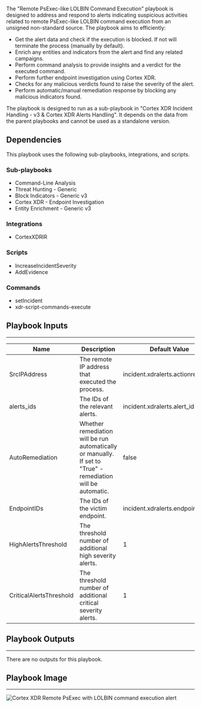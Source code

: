 The "Remote PsExec-like LOLBIN Command Execution" playbook is designed to address and respond to alerts indicating suspicious activities related to remote PsExec-like LOLBIN command execution from an unsigned non-standard source. 
The playbook aims to efficiently:

- Get the alert data and check if the execution is blocked. If not will terminate the process (manually by default).
- Enrich any entities and indicators from the alert and find any related campaigns.
- Perform command analysis to provide insights and a verdict for the executed command.
- Perform further endpoint investigation using Cortex XDR.
- Checks for any malicious verdicts found to raise the severity of the alert.
- Perform automatic/manual remediation response by blocking any malicious indicators found.

The playbook is designed to run as a sub-playbook in "Cortex XDR Incident Handling - v3 & Cortex XDR Alerts Handling".
It depends on the data from the parent playbooks and cannot be used as a standalone version.

## Dependencies

This playbook uses the following sub-playbooks, integrations, and scripts.

### Sub-playbooks

* Command-Line Analysis
* Threat Hunting - Generic
* Block Indicators - Generic v3
* Cortex XDR - Endpoint Investigation
* Entity Enrichment - Generic v3

### Integrations

* CortexXDRIR

### Scripts

* IncreaseIncidentSeverity
* AddEvidence

### Commands

* setIncident
* xdr-script-commands-execute

## Playbook Inputs

---

| **Name** | **Description** | **Default Value** | **Required** |
| --- | --- | --- | --- |
| SrcIPAddress | The remote IP address that executed the process. | incident.xdralerts.actionremoteip | Optional |
| alerts_ids | The IDs of the relevant alerts. | incident.xdralerts.alert_id | Optional |
| AutoRemediation | Whether remediation will be run automatically or manually. If set to "True" - remediation will be automatic. | false | Optional |
| EndpointIDs | The IDs of the victim endpoint. | incident.xdralerts.endpoint_id | Optional |
| HighAlertsThreshold | The threshold number of additional high severity alerts. | 1 | Optional |
| CriticalAlertsThreshold | The threshold number of additional critical severity alerts. | 1 | Optional |

## Playbook Outputs

---
There are no outputs for this playbook.

## Playbook Image

---

![Cortex XDR Remote PsExec with LOLBIN command execution alert](../doc_files/Cortex_XDR_-_Remote_PsExec_with_LOLBIN_command_execution_alert.png)
